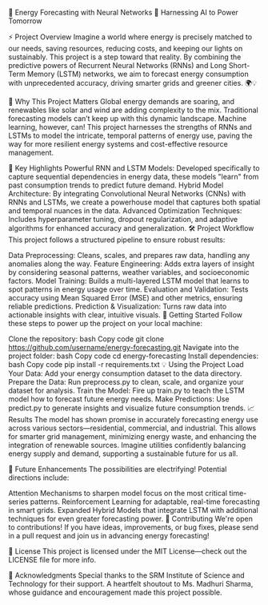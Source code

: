 🔋 Energy Forecasting with Neural Networks 🔋
Harnessing AI to Power Tomorrow

⚡️ Project Overview
Imagine a world where energy is precisely matched to our needs, saving resources, reducing costs, and keeping our lights on sustainably. This project is a step toward that reality. By combining the predictive powers of Recurrent Neural Networks (RNNs) and Long Short-Term Memory (LSTM) networks, we aim to forecast energy consumption with unprecedented accuracy, driving smarter grids and greener cities. 🌍💡

🎯 Why This Project Matters
Global energy demands are soaring, and renewables like solar and wind are adding complexity to the mix. Traditional forecasting models can’t keep up with this dynamic landscape. Machine learning, however, can! This project harnesses the strengths of RNNs and LSTMs to model the intricate, temporal patterns of energy use, paving the way for more resilient energy systems and cost-effective resource management.

🌟 Key Highlights
Powerful RNN and LSTM Models: Developed specifically to capture sequential dependencies in energy data, these models "learn" from past consumption trends to predict future demand.
Hybrid Model Architecture: By integrating Convolutional Neural Networks (CNNs) with RNNs and LSTMs, we create a powerhouse model that captures both spatial and temporal nuances in the data.
Advanced Optimization Techniques: Includes hyperparameter tuning, dropout regularization, and adaptive algorithms for enhanced accuracy and generalization.
🛠 Project Workflow
This project follows a structured pipeline to ensure robust results:

Data Preprocessing: Cleans, scales, and prepares raw data, handling any anomalies along the way.
Feature Engineering: Adds extra layers of insight by considering seasonal patterns, weather variables, and socioeconomic factors.
Model Training: Builds a multi-layered LSTM model that learns to spot patterns in energy usage over time.
Evaluation and Validation: Tests accuracy using Mean Squared Error (MSE) and other metrics, ensuring reliable predictions.
Prediction & Visualization: Turns raw data into actionable insights with clear, intuitive visuals.
🚀 Getting Started
Follow these steps to power up the project on your local machine:

Clone the repository:
bash
Copy code
git clone https://github.com/username/energy-forecasting.git
Navigate into the project folder:
bash
Copy code
cd energy-forecasting
Install dependencies:
bash
Copy code
pip install -r requirements.txt
💡 Using the Project
Load Your Data: Add your energy consumption dataset to the data directory.
Prepare the Data: Run preprocess.py to clean, scale, and organize your dataset for analysis.
Train the Model: Fire up train.py to teach the LSTM model how to forecast future energy needs.
Make Predictions: Use predict.py to generate insights and visualize future consumption trends.
📈 Results
The model has shown promise in accurately forecasting energy use across various sectors—residential, commercial, and industrial. This allows for smarter grid management, minimizing energy waste, and enhancing the integration of renewable sources. Imagine utilities confidently balancing energy supply and demand, supporting a sustainable future for us all.

🚀 Future Enhancements
The possibilities are electrifying! Potential directions include:

Attention Mechanisms to sharpen model focus on the most critical time-series patterns.
Reinforcement Learning for adaptable, real-time forecasting in smart grids.
Expanded Hybrid Models that integrate LSTM with additional techniques for even greater forecasting power.
🤝 Contributing
We're open to contributions! If you have ideas, improvements, or bug fixes, please send in a pull request and join us in advancing energy forecasting!

📜 License
This project is licensed under the MIT License—check out the LICENSE file for more info.

🙏 Acknowledgments
Special thanks to the SRM Institute of Science and Technology for their support. A heartfelt shoutout to Ms. Madhuri Sharma, whose guidance and encouragement made this project possible.
